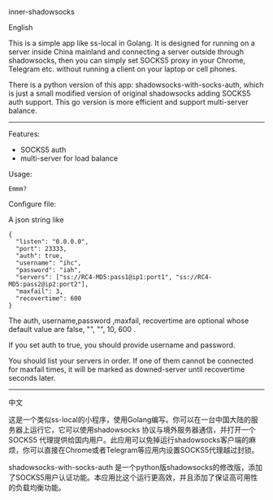 inner-shadowsocks

English

This is a simple app like ss-local in Golang. It is designed for running on a server inside China mainland and connecting a server outside through shadowsocks, then you can simply set SOCKS5 proxy in your Chrome, Telegram etc. without running a client on your laptop or cell phones.

There is a python version of this app: shadowsocks-with-socks-auth, which is just a small modified version of original shadowsocks adding SOCKS5 auth support. This go version is more efficient and support multi-server balance.

---

Features:

- SOCKS5 auth
- multi-server for load balance

Usage:

    Emmm?

Configure file:

A json string like

    {
      "listen": "0.0.0.0",
      "port": 23333,
      "auth": true,
      "username": "ihc",
      "password": "iah",
      "servers": ["ss://RC4-MD5:pass1@ip1:port1", "ss://RC4-MD5:pass2@ip2:port2"],
      "maxfail": 3,
      "recovertime": 600
    }

The auth, username,password ,maxfail, recovertime are optional whose default value are false, "", "", 10, 600 .

If you set auth to true, you should provide username and password.

You should list your servers in order. If one of them cannot be connected for maxfail times, it will be marked as downed-server until recovertime seconds later.



---

中文

这是一个类似ss-local的小程序，使用Golang编写。你可以在一台中国大陆的服务器上运行它，它可以使用shadowsocks 协议与境外服务器通信，并打开一个SOCKS5 代理提供给国内用户。此应用可以免掉运行shadowsocks客户端的麻烦，你可以直接在Chrome或者Telegram等应用内设置SOCKS5代理越过封锁。

shadowsocks-with-socks-auth 是一个python版shadowsocks的修改版，添加了SOCKS5用户认证功能。本应用比这个运行更高效，并且添加了保证高可用性的负载均衡功能。


